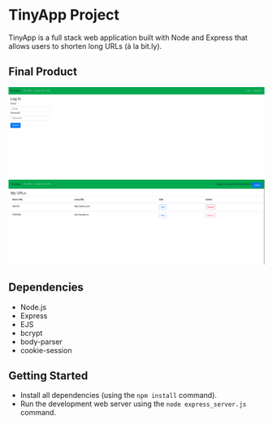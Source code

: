 # TinyApp Project

TinyApp is a full stack web application built with Node and Express that allows users to shorten long URLs (à la bit.ly).

## Final Product

!["TinyApp Login Page"](./screenshots/tinyapp_login.png)
!["TinyApp Urls Page"](./screenshots/tinyapp_urls.png)

## Dependencies

- Node.js
- Express
- EJS
- bcrypt
- body-parser
- cookie-session

## Getting Started

- Install all dependencies (using the `npm install` command).
- Run the development web server using the `node express_server.js` command.